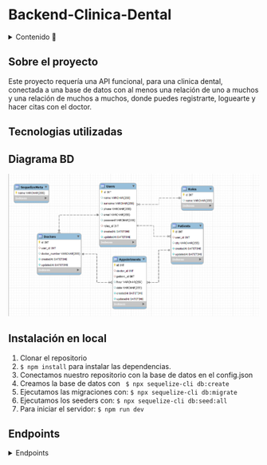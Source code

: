 # Backend-Clinica-Dental

<details>
  <summary>Contenido 📝</summary>
  <ol>
    <li><a href="#sobre-el-proyecto">Sobre el proyecto</a></li>
    <li><a href="#Tecnologias-utilizadas">Tecnologias utilizadas</a></li>
    <li><a href="#diagrama-bd">Diagrama</a></li>
    <li><a href="#instalación-en-local">Instalación</a></li>
    <li><a href="#endpoints">Endpoints</a></li>
  </ol>
</details>

## Sobre el proyecto
Este proyecto requería una API funcional, para una clinica dental, conectada a una base de datos con al menos una relación de uno a muchos y una relación de muchos a muchos, donde puedes registrarte, loguearte y hacer citas con el doctor.

## Tecnologias utilizadas



## Diagrama BD
<img src="./img/bbdd.png" width=900px></img>

## Instalación en local
1. Clonar el repositorio
2. ` $ npm install ` para instalar las dependencias.
3. Conectamos nuestro repositorio con la base de datos en el config.json
4. Creamos la base de datos con ``` $ npx sequelize-cli db:create```
5. Ejecutamos las migraciones con: ``` $ npx sequelize-cli db:migrate ``` 
6. Ejecutamos los seeders con: ``` $ npx sequelize-cli db:seed:all ``` 
7. Para iniciar el servidor:  ``` $ npm run dev ```

## Endpoints
<details> -->
<summary>Endpoints</summary>

- AUTH
    - REGISTER

            POST http://localhost:4000/register
        body:
        ``` js
            {
                "name": "David",
                "surname": "Garcia",
                "phone": "111222333",
                "email": "david@david.com",
                "password": "princes"
            }
        ```

    - LOGIN

            POST http://localhost:4000/login  
        body:
        ``` js
            {
                "email": "david@david.com",
                "password": "princes"
            }
        ```

    - New Appointment

            POST http://localhost:4000/appointment  
            body:
        ``` js
            {
                "hour": "20:00",
                "date": "12/1/2012"
            }
        ```

    - Update Appointment

            UP http://localhost:4000/appointment
        body:
        ``` js
            {
                "hour": "10:00",
                "date": "13/2/2023"
            }
        ```

    - Profile

            POST http://localhost:4000/profile 

   - Update Profile

            UP http://localhost:4000/updateprofile
        body:
        ``` js
            {
                "name":"david",
                "surname":"perez",
                "phone":"333444111",
                "email":"david@david.com",
                "password":"banana"
            }
        ```

    - Get Users

            GET http://localhost:4000/adminuser

    - Get Appointment

            GET http://localhost:4000/adminappointments

   - Create Role

            POST http://localhost:4000//admin-createrol
        body:
        ``` js
            {
                "name": "paciente"
            }
        ```

   - Update Role

            POST http://localhost:4000/admin-updaterol
        body:
        ``` js
             {
                "name": "paciente"
            }
        ```

   - Delete Appointment

            UP http://localhost:4000/admin-deleterol
        body:
        ``` js
            {
                "id": 4,
                "name": "paciente"
            }
        ```

   - Get all Role

            UP http://localhost:4000/admin-deleterol


</details>